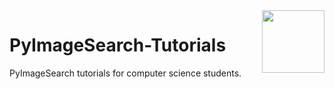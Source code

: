 <img align="right" width="100" height="100" src="https://github.com/cs-MohamedAyman/PyImageSearch-Tutorials/blob/main/organizations-logos/pyimagesearch.jpg">

# PyImageSearch-Tutorials
PyImageSearch tutorials for computer science students.

